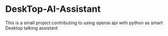 # DeskTop-AI-Assistant
This is a small project contributing to using openai api with python as smart Desktop talking assistant

